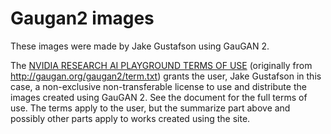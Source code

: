 # Gaugan2 images

These images were made by Jake Gustafson using GauGAN 2.

The [NVIDIA RESEARCH AI PLAYGROUND TERMS OF USE](term.txt) (originally from <http://gaugan.org/gaugan2/term.txt>) grants the user, Jake Gustafson in this case, a non-exclusive non-transferable license to use and distribute the images created using GauGAN 2. See the document for the full terms of use. The terms apply to the user, but the summarize part above and possibly other parts apply to works created using the site.
